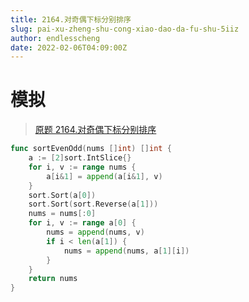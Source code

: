 ```yaml
---
title: 2164.对奇偶下标分别排序
slug: pai-xu-zheng-shu-cong-xiao-dao-da-fu-shu-5iiz
author: endlesscheng
date: 2022-02-06T04:09:00Z
---
```

# 模拟
 
> [原题 2164.对奇偶下标分别排序](https://leetcode.cn/problems/sort-even-and-odd-indices-independently)
```go
func sortEvenOdd(nums []int) []int {
	a := [2]sort.IntSlice{}
	for i, v := range nums {
		a[i&1] = append(a[i&1], v)
	}
	sort.Sort(a[0])
	sort.Sort(sort.Reverse(a[1]))
	nums = nums[:0]
	for i, v := range a[0] {
		nums = append(nums, v)
		if i < len(a[1]) {
			nums = append(nums, a[1][i])
		}
	}
	return nums
}
```
